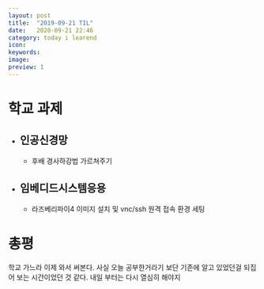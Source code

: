 ```yaml
---
layout: post
title:  "2019-09-21 TIL"
date:   2020-09-21 22:46
category: today i learend
icon: 
keywords: 
image:
preview: 1
---
```


# 학교 과제

- ## 인공신경망
    - 후배 경사하강법 가르쳐주기

- ## 임베디드시스템응용
    - 라즈베리파이4 이미지 설치 및 vnc/ssh 원격 접속 환경 세팅

# 총평

학교 가느라 이제 와서 써본다. 사실 오늘 공부한거라기 보단 기존에 알고 있었던걸 되집어 보는 시간이었던 것 같다. 내일 부터는 다시 열심히 해야지